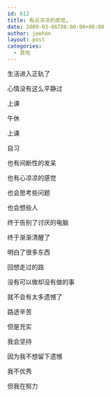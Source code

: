 ```yaml
---
id: 612
title: 有点凉凉的感觉…
date: 2009-03-06T08:00:00+00:00
author: jeehon
layout: post
categories:
  - 其他
---
```

生活进入正轨了
  
心情没有这么平静过
  
上课
  
午休
  
上课
  
自习
  
也有间断性的发呆
  
也有心凉凉的感觉
  
也会思考些问题
  
也会想些人
  
终于告别了讨厌的电脑
  
终于渐渐清醒了
  
明白了很多东西
  
回想走过的路
  
没有可以做却没有做的事
  
就不会有太多遗憾了
  
路途辛苦
  
但是充实
  
我会坚持
  
因为我不想留下遗憾
  
我不优秀
  
但我在努力